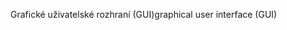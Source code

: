 <span data-ttu-id="200e7-101">Grafické uživatelské rozhraní (GUI)</span><span class="sxs-lookup"><span data-stu-id="200e7-101">graphical user interface (GUI)</span></span>